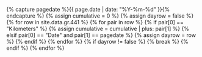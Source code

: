 {% capture pagedate %}{{ page.date | date: "%Y-%m-%d" }}{% endcapture %}
{% assign cumulative = 0 %}
{% assign dayrow = false %}
{% for row in site.data.gr.441 %}
    {% for pair in row %}
        {% if pair[0] == "Kilometers" %}
            {% assign cumulative = cumulative | plus: pair[1] %}
        {% elsif pair[0] == "Date" and pair[1] == pagedate %}
            {% assign dayrow = row %}
        {% endif %}
    {% endfor %}
    {% if dayrow != false %}
        {% break %}
    {% endif %}
{% endfor %}
